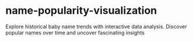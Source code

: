 # name-popularity-visualization
Explore historical baby name trends with interactive data analysis. Discover popular names over time and uncover fascinating insights
